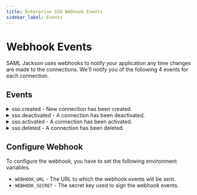 ```yaml
---
title: Enterprise SSO Webhook Events
sidebar_label: Events
---
```


# Webhook Events

SAML Jackson uses webhooks to notify your application any time changes are made to the connections. We'll notify you of the following 4 events for each connection.

## Events

<details>
<summary>
  sso.created - New connection has been created.
</summary>
<p>

```json
{
  "event": "sso.created",
  "tenant": "boxyhq",
  "product": "demo",
  "data": {
    "name": "SSO Connection",
    "description": "SSO Connection for BoxyHQ",
    "clientID": "326991705d478f0178fc2b49e35cd166dc771061",
    "clientSecret": "15b2db91b2ba4c848b68148f108035e7138d69104d99de89",
    "provider": "saml.example.com",
    "friendlyProviderName": null
  }
}
```

</p>
</details>

<details>
<summary>
  sso.deactivated - A connection has been deactivated.
</summary>
<p>

```json
{
  "event": "sso.deactivated",
  "tenant": "boxyhq",
  "product": "demo",
  "data": {
    "name": "SSO Connection",
    "description": "SSO Connection for BoxyHQ",
    "clientID": "326991705d478f0178fc2b49e35cd166dc771061",
    "clientSecret": "15b2db91b2ba4c848b68148f108035e7138d69104d99de89",
    "provider": "saml.example.com",
    "friendlyProviderName": null
  }
}
```

</p>
</details>

<details>
<summary>
  sso.activated - A connection has been activated.
</summary>
<p>

```json
{
  "event": "sso.activated",
  "tenant": "boxyhq",
  "product": "demo",
  "data": {
    "name": "SSO Connection",
    "description": "SSO Connection for BoxyHQ",
    "clientID": "326991705d478f0178fc2b49e35cd166dc771061",
    "clientSecret": "15b2db91b2ba4c848b68148f108035e7138d69104d99de89",
    "provider": "saml.example.com",
    "friendlyProviderName": null
  }
}
```

</p>
</details>

<details>
<summary>
  sso.deleted - A connection has been deleted.
</summary>
<p>

```json
{
  "event": "sso.deleted",
  "tenant": "boxyhq",
  "product": "demo",
  "data": {
    "name": "SSO Connection",
    "description": "SSO Connection for BoxyHQ",
    "clientID": "326991705d478f0178fc2b49e35cd166dc771061",
    "clientSecret": "15b2db91b2ba4c848b68148f108035e7138d69104d99de89",
    "provider": "saml.example.com",
    "friendlyProviderName": null
  }
}
```

</p>
</details>

## Configure Webhook

To configure the webhook, you have to set the following environment variables.

- `WEBHOOK_URL` - The URL to which the webhook events will be sent.
- `WEBHOOK_SECRET` - The secret key used to sign the webhook events.
